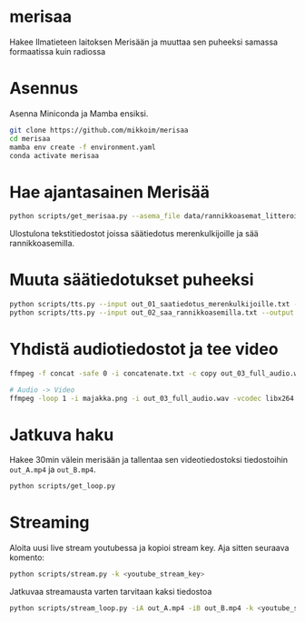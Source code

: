 # merisaa
Hakee Ilmatieteen laitoksen Merisään ja muuttaa sen puheeksi samassa formaatissa kuin radiossa

# Asennus

Asenna Miniconda ja Mamba ensiksi.

```bash
git clone https://github.com/mikkoim/merisaa
cd merisaa
mamba env create -f environment.yaml
conda activate merisaa
```


# Hae ajantasainen Merisää 
 
```bash
python scripts/get_merisaa.py --asema_file data/rannikkoasemat_litteroitu.txt
```
Ulostulona tekstitiedostot joissa säätiedotus merenkulkijoille ja sää rannikkoasemilla.

# Muuta säätiedotukset puheeksi
```bash
python scripts/tts.py --input out_01_saatiedotus_merenkulkijoille.txt --output out_01_saatiedotus_merenkulkijoille.wav
python scripts/tts.py --input out_02_saa_rannikkoasemilla.txt --output out_02_saa_rannikkoasemilla.wav
```

# Yhdistä audiotiedostot ja tee video
```bash
ffmpeg -f concat -safe 0 -i concatenate.txt -c copy out_03_full_audio.wav

# Audio -> Video 
ffmpeg -loop 1 -i majakka.png -i out_03_full_audio.wav -vcodec libx264 -shortest out.mp4
```

# Jatkuva haku

Hakee 30min välein merisään ja tallentaa sen videotiedostoksi tiedostoihin `out_A.mp4` ja `out_B.mp4`.

```bash
python scripts/get_loop.py
```

# Streaming

Aloita uusi live stream youtubessa ja kopioi stream key. Aja sitten seuraava komento:

```bash
python scripts/stream.py -k <youtube_stream_key>

```
Jatkuvaa streamausta varten tarvitaan kaksi tiedostoa 
```bash
python scripts/stream_loop.py -iA out_A.mp4 -iB out_B.mp4 -k <youtube_stream_key>
```
